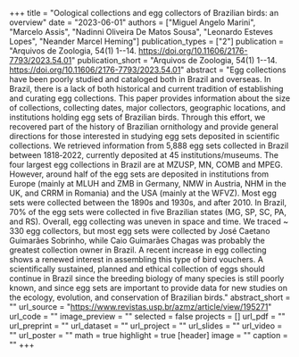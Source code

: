 +++
title = "Oological collections and egg collectors of Brazilian birds: an overview"
date = "2023-06-01"
authors = ["Miguel Angelo Marini", "Marcelo Assis", "Nadinni Oliveira De Matos Sousa", "Leonardo Esteves Lopes", "Neander Marcel Heming"]
publication_types = ["2"]
publication = "Arquivos de Zoologia, 54(1) 1--14. https://doi.org/10.11606/2176-7793/2023.54.01"
publication_short = "Arquivos de Zoologia, 54(1) 1--14. https://doi.org/10.11606/2176-7793/2023.54.01"
abstract = "Egg collections have been poorly studied and cataloged both in Brazil and overseas. In Brazil, there is a lack of both historical and current tradition of establishing and curating egg collections. This paper provides information about the size of collections, collecting dates, major collectors, geographic locations, and institutions holding egg sets of Brazilian birds. Through this effort, we recovered part of the history of Brazilian ornithology and provide general directions for those interested in studying egg sets deposited in scientific collections. We retrieved information from 5,888 egg sets collected in Brazil between 1818‑2022, currently deposited at 45 institutions/museums. The four largest egg collections in Brazil are at MZUSP, MN, COMB and MPEG. However, around half of the egg sets are deposited in institutions from Europe (mainly at MLUH and ZMB in Germany, NMW in Austria, NHM in the UK, and CRRM in Romania) and the USA (mainly at the WFVZ). Most egg sets were collected between the 1890s and 1930s, and after 2010. In Brazil, 70% of the egg sets were collected in five Brazilian states (MG, SP, SC, PA, and RS). Overall, egg collecting was uneven in space and time. We traced ~ 330 egg collectors, but most egg sets were collected by José Caetano Guimarães Sobrinho, while Caio Guimarães Chagas was probably the greatest collection owner in Brazil. A recent increase in egg collecting shows a renewed interest in assembling this type of bird vouchers. A scientifically sustained, planned and ethical collection of eggs should continue in Brazil since the breeding biology of many species is still poorly known, and since egg sets are important to provide data for new studies on the ecology, evolution, and conservation of Brazilian birds."
abstract_short = ""
url_source = "https://www.revistas.usp.br/azmz/article/view/195271"
url_code = ""
image_preview = ""
selected = false
projects = []
url_pdf = ""
url_preprint = ""
url_dataset = ""
url_project = ""
url_slides = ""
url_video = ""
url_poster = ""
math = true
highlight = true
[header]
image = ""
caption = ""
+++

